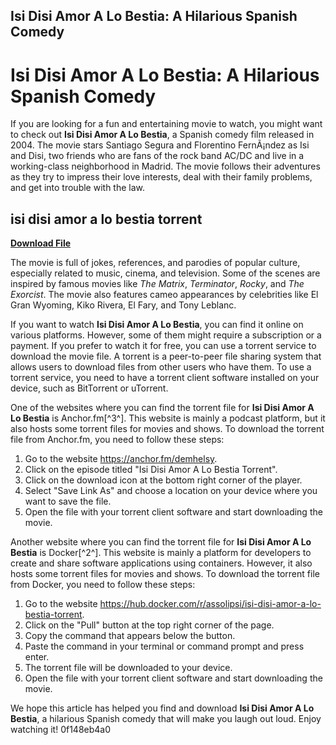 ## Isi Disi Amor A Lo Bestia: A Hilarious Spanish Comedy

  
# Isi Disi Amor A Lo Bestia: A Hilarious Spanish Comedy
 
If you are looking for a fun and entertaining movie to watch, you might want to check out **Isi Disi Amor A Lo Bestia**, a Spanish comedy film released in 2004. The movie stars Santiago Segura and Florentino FernÃ¡ndez as Isi and Disi, two friends who are fans of the rock band AC/DC and live in a working-class neighborhood in Madrid. The movie follows their adventures as they try to impress their love interests, deal with their family problems, and get into trouble with the law.
 
## isi disi amor a lo bestia torrent


[**Download File**](https://www.google.com/url?q=https%3A%2F%2Furluss.com%2F2tLh1d&sa=D&sntz=1&usg=AOvVaw2uYzUpVtuvYeuFExvZyxPr)

 
The movie is full of jokes, references, and parodies of popular culture, especially related to music, cinema, and television. Some of the scenes are inspired by famous movies like *The Matrix*, *Terminator*, *Rocky*, and *The Exorcist*. The movie also features cameo appearances by celebrities like El Gran Wyoming, Kiko Rivera, El Fary, and Tony Leblanc.
 
If you want to watch **Isi Disi Amor A Lo Bestia**, you can find it online on various platforms. However, some of them might require a subscription or a payment. If you prefer to watch it for free, you can use a torrent service to download the movie file. A torrent is a peer-to-peer file sharing system that allows users to download files from other users who have them. To use a torrent service, you need to have a torrent client software installed on your device, such as BitTorrent or uTorrent.
 
One of the websites where you can find the torrent file for **Isi Disi Amor A Lo Bestia** is Anchor.fm[^3^]. This website is mainly a podcast platform, but it also hosts some torrent files for movies and shows. To download the torrent file from Anchor.fm, you need to follow these steps:
 
1. Go to the website https://anchor.fm/demhelsy.
2. Click on the episode titled "Isi Disi Amor A Lo Bestia Torrent".
3. Click on the download icon at the bottom right corner of the player.
4. Select "Save Link As" and choose a location on your device where you want to save the file.
5. Open the file with your torrent client software and start downloading the movie.

Another website where you can find the torrent file for **Isi Disi Amor A Lo Bestia** is Docker[^2^]. This website is mainly a platform for developers to create and share software applications using containers. However, it also hosts some torrent files for movies and shows. To download the torrent file from Docker, you need to follow these steps:

1. Go to the website https://hub.docker.com/r/assolipsi/isi-disi-amor-a-lo-bestia-torrent.
2. Click on the "Pull" button at the top right corner of the page.
3. Copy the command that appears below the button.
4. Paste the command in your terminal or command prompt and press enter.
5. The torrent file will be downloaded to your device.
6. Open the file with your torrent client software and start downloading the movie.

We hope this article has helped you find and download **Isi Disi Amor A Lo Bestia**, a hilarious Spanish comedy that will make you laugh out loud. Enjoy watching it!
 0f148eb4a0
